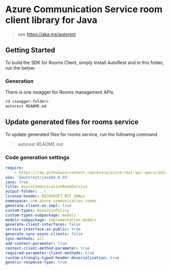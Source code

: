 # Azure Communication Service room client library for Java

> see https://aka.ms/autorest
## Getting Started

To build the SDK for Rooms Client, simply Install AutoRest and in this folder, run the below:

### Generation

There is one swagger for Rooms management APIs.

```ps
cd <swagger-folder>
autorest README.md
```

## Update generated files for rooms service
To update generated files for rooms service, run the following command

> autorest README.md

### Code generation settings
``` yaml
require:
    - https://raw.githubusercontent.com/Azure/azure-rest-api-specs/a42a3d01a056f02e345685f311961a18d5862cd1/specification/communication/data-plane/Rooms/readme.md
use: '@autorest/java@4.0.59'
java: true
title: AzureCommunicationRoomService
output-folder: ..\
license-header: MICROSOFT_MIT_SMALL
namespace: com.azure.communication.rooms
generate-client-as-impl: true
custom-types: RoomJoinPolicy
custom-types-subpackage: models
models-subpackage: implementation.models
generate-client-interfaces: false
service-interface-as-public: true
generate-sync-async-clients: false
sync-methods: all
add-context-parameter: true
context-client-method-parameter: true
required-parameter-client-methods: true
custom-strongly-typed-header-deserialization: true
generic-response-type: true
```
